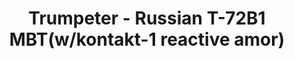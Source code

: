 ---
layout: product
title: "Trumpeter - Russian T-72B1 MBT(w/kontakt-1 reactive amor)"
price: "6300" 
desc: "N/A"
img_path: "/assets/img/TRU09555.jpg"
brand: "N/A"
available: false
special_offer: false
new: false
soon: false
cat: "010000"
subcat: "013400"
subsubcat: "0N/A"
sifra: "TRU09555"
---